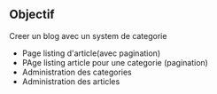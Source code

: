 ## Objectif

Creer un blog avec un system de categorie

- Page listing d'article(avec pagination)
- PAge listing article pour une categorie (pagination) 
- Administration des categories 
- Administration des articles  